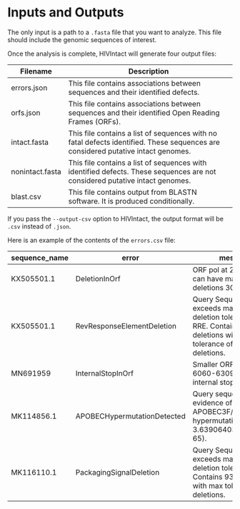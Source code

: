 
# Inputs and Outputs

The only input is a path to a `.fasta` file that you want to analyze.
This file should include the genomic sequences of interest.

Once the analysis is complete, HIVIntact will generate four output files:

| Filename         | Description                                                  |
| ---------------- | ------------------------------------------------------------ |
| errors.json      | This file contains associations between sequences and their identified defects. |
| orfs.json        | This file contains associations between sequences and their identified Open Reading Frames (ORFs). |
| intact.fasta     | This file contains a list of sequences with no fatal defects identified. These sequences are considered putative intact genomes. |
| nonintact.fasta  | This file contains a list of sequences with identified defects. These sequences are not considered putative intact genomes. |
| blast.csv        | This file contains output from BLASTN software. It is produced conditionally. |

If you pass the `--output-csv` option to HIVIntact, the output format will be `.csv` instead of `.json`.

Here is an example of the contents of the `errors.csv` file:

| sequence_name | error                          | message                                                                                             |
|---------------|--------------------------------|-----------------------------------------------------------------------------------------------------|
| KX505501.1    | DeletionInOrf                  | ORF pol at 2084-5096 can have maximum deletions 30, got 2892                                    |
| KX505501.1    | RevResponseElementDeletion     | Query Sequence exceeds maximum deletion tolerance in RRE. Contains 35 deletions with max tolerance of 20 deletions. |
| MN691959      | InternalStopInOrf              | Smaller ORF vpu at 6060-6309 contains an internal stop codon                                     |
| MK114856.1    | APOBECHypermutationDetected    | Query sequence shows evidence of APOBEC3F/G-mediated hypermutation (p = 3.639064030015132e-65).  |
| MK116110.1    | PackagingSignalDeletion        | Query Sequence exceeds maximum deletion tolerance in PSI. Contains 93 deletions with max tolerance of 10 deletions. |
